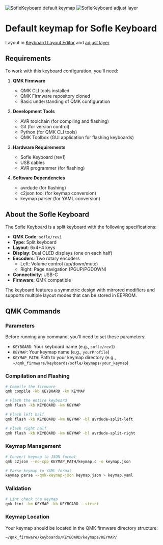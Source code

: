 ![SofleKeyboard default keymap](https://i.imgur.com/MZxVvm9.png)
![SofleKeyboard adjust layer](https://i.imgur.com/f5sKy0I.png)

# Default keymap for Sofle Keyboard

Layout in [Keyboard Layout Editor](http://www.keyboard-layout-editor.com/#/gists/76efb423a46cbbea75465cb468eef7ff) and [adjust layer](http://www.keyboard-layout-editor.com/#/gists/4bcf66f922cfd54da20ba04905d56bd4)

## Requirements

To work with this keyboard configuration, you'll need:

1. **QMK Firmware**
   - QMK CLI tools installed
   - QMK Firmware repository cloned
   - Basic understanding of QMK configuration

2. **Development Tools**
   - AVR toolchain (for compiling and flashing)
   - Git (for version control)
   - Python (for QMK CLI tools)
   - QMK Toolbox (GUI application for flashing keyboards)

3. **Hardware Requirements**
   - Sofle Keyboard (rev1)
   - USB cables
   - AVR programmer (for flashing)

4. **Software Dependencies**
   - avrdude (for flashing)
   - c2json tool (for keymap conversion)
   - keymap parser (for YAML conversion)

## About the Sofle Keyboard

The Sofle Keyboard is a split keyboard with the following specifications:

- **QMK Code**: `sofle/rev1`
- **Type**: Split keyboard
- **Layout**: 6x4+4 keys
- **Display**: Dual OLED displays (one on each half)
- **Encoders**: Two rotary encoders
  - Left: Volume control (up/down/mute)
  - Right: Page navigation (PGUP/PGDOWN)
- **Connectivity**: USB-C
- **Firmware**: QMK compatible

The keyboard features a symmetric design with mirrored modifiers and supports multiple layout modes that can be stored in EEPROM.

## QMK Commands

### Parameters
Before running any command, you'll need to set these parameters:
- `KEYBOARD`: Your keyboard name (e.g., `sofle/rev1`)
- `KEYMAP`: Your keymap name (e.g., `yourProfile`)
- `KEYMAP_PATH`: Path to your keymap directory (e.g., `~/qmk_firmware/keyboards/sofle/keymaps/your_keymap`)

### Compilation and Flashing
```bash
# Compile the firmware
qmk compile -kb KEYBOARD -km KEYMAP

# Flash the entire keyboard
qmk flash -kb KEYBOARD -km KEYMAP

# Flash left half
qmk flash -kb KEYBOARD -km KEYMAP -bl avrdude-split-left

# Flash right half
qmk flash -kb KEYBOARD -km KEYMAP -bl avrdude-split-right
```

### Keymap Management
```bash
# Convert keymap to JSON format
qmk c2json --no-cpp KEYMAP_PATH/keymap.c -o keymap.json

# Parse keymap to YAML format
keymap parse --qmk-keymap-json keymap.json > keymap.yaml
```

### Validation
```bash
# Lint check the keymap
qmk lint -km KEYMAP -kb KEYBOARD --strict
```

### Keymap Location
Your keymap should be located in the QMK firmware directory structure:
```
~/qmk_firmware/keyboards/KEYBOARD/keymaps/KEYMAP/
```